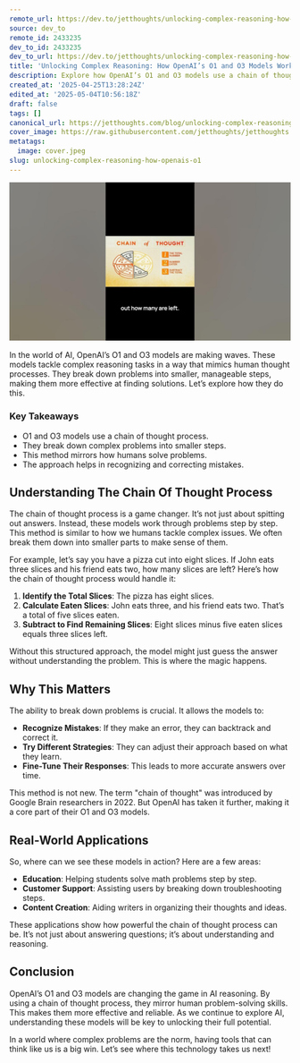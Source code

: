 ```yaml
---
remote_url: https://dev.to/jetthoughts/unlocking-complex-reasoning-how-openais-o1-and-o3-models-work-3ddl
source: dev_to
remote_id: 2433235
dev_to_id: 2433235
dev_to_url: https://dev.to/jetthoughts/unlocking-complex-reasoning-how-openais-o1-and-o3-models-work-3ddl
title: 'Unlocking Complex Reasoning: How OpenAI’s O1 and O3 Models Work'
description: Explore how OpenAI’s O1 and O3 models use a chain of thought process to tackle complex reasoning tasks, mimicking human problem-solving skills.
created_at: '2025-04-25T13:28:24Z'
edited_at: '2025-05-04T10:56:18Z'
draft: false
tags: []
canonical_url: https://jetthoughts.com/blog/unlocking-complex-reasoning-how-openais-o1/
cover_image: https://raw.githubusercontent.com/jetthoughts/jetthoughts.github.io/master/content/blog/unlocking-complex-reasoning-how-openais-o1/cover.jpeg
metatags:
  image: cover.jpeg
slug: unlocking-complex-reasoning-how-openais-o1
---
```

[![Unlocking Complex Reasoning: How OpenAI’s O1 and O3 Models Work](file_0.jpg)](https://www.youtube.com/watch?v=mUKkjMoKEdg)

In the world of AI, OpenAI’s O1 and O3 models are making waves. These models tackle complex reasoning tasks in a way that mimics human thought processes. They break down problems into smaller, manageable steps, making them more effective at finding solutions. Let’s explore how they do this.

### Key Takeaways

*   O1 and O3 models use a chain of thought process.
*   They break down complex problems into smaller steps.
*   This method mirrors how humans solve problems.
*   The approach helps in recognizing and correcting mistakes.

## Understanding The Chain Of Thought Process

The chain of thought process is a game changer. It’s not just about spitting out answers. Instead, these models work through problems step by step. This method is similar to how we humans tackle complex issues. We often break them down into smaller parts to make sense of them.

For example, let’s say you have a pizza cut into eight slices. If John eats three slices and his friend eats two, how many slices are left? Here’s how the chain of thought process would handle it:

1.  **Identify the Total Slices**: The pizza has eight slices.
2.  **Calculate Eaten Slices**: John eats three, and his friend eats two. That’s a total of five slices eaten.
3.  **Subtract to Find Remaining Slices**: Eight slices minus five eaten slices equals three slices left.

Without this structured approach, the model might just guess the answer without understanding the problem. This is where the magic happens.

## Why This Matters

The ability to break down problems is crucial. It allows the models to:

*   **Recognize Mistakes**: If they make an error, they can backtrack and correct it.
*   **Try Different Strategies**: They can adjust their approach based on what they learn.
*   **Fine-Tune Their Responses**: This leads to more accurate answers over time.

This method is not new. The term "chain of thought" was introduced by Google Brain researchers in 2022. But OpenAI has taken it further, making it a core part of their O1 and O3 models.

## Real-World Applications

So, where can we see these models in action? Here are a few areas:

*   **Education**: Helping students solve math problems step by step.
*   **Customer Support**: Assisting users by breaking down troubleshooting steps.
*   **Content Creation**: Aiding writers in organizing their thoughts and ideas.

These applications show how powerful the chain of thought process can be. It’s not just about answering questions; it’s about understanding and reasoning.

## Conclusion

OpenAI’s O1 and O3 models are changing the game in AI reasoning. By using a chain of thought process, they mirror human problem-solving skills. This makes them more effective and reliable. As we continue to explore AI, understanding these models will be key to unlocking their full potential.

In a world where complex problems are the norm, having tools that can think like us is a big win. Let’s see where this technology takes us next!
